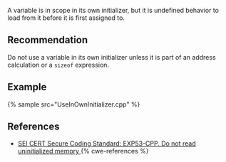 A variable is in scope in its own initializer, but it is undefined behavior to load from it before it is first assigned to.


## Recommendation
Do not use a variable in its own initializer unless it is part of an address calculation or a `sizeof` expression.


## Example
{% sample src="UseInOwnInitializer.cpp" %}

## References
* [ SEI CERT Secure Coding Standard: EXP53-CPP. Do not read uninitialized memory ](https://wiki.sei.cmu.edu/confluence/display/cplusplus/EXP53-CPP.+Do+not+read+uninitialized+memory)
{% cwe-references %}
